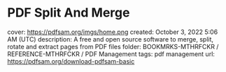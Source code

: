 # PDF Split And Merge

cover: https://pdfsam.org/imgs/home.png
created: October 3, 2022 5:06 AM (UTC)
description: A free and open source software to merge, split, rotate and extract pages from PDF files
folder: BOOKMRKS-MTHRFCKR / REFERENCE-MTHRFCKR / PDF Management
tags: pdf management
url: https://pdfsam.org/download-pdfsam-basic